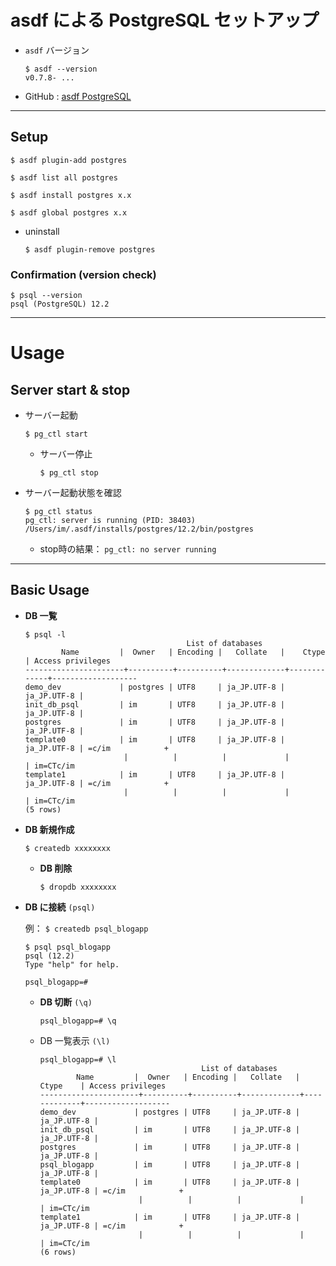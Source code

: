 # asdf による PostgreSQL セットアップ

- `asdf` バージョン

  ```
  $ asdf --version
  v0.7.8- ...
  ```

- GitHub : [asdf PostgreSQL](https://github.com/smashedtoatoms/asdf-postgres)

---

## Setup

```
$ asdf plugin-add postgres

$ asdf list all postgres

$ asdf install postgres x.x

$ asdf global postgres x.x
```

- uninstall

  `$ asdf plugin-remove postgres`

### Confirmation (version check)

```
$ psql --version
psql (PostgreSQL) 12.2
```

---

# Usage

## Server start & stop

- サーバー起動

  ```
  $ pg_ctl start
  ```

  - サーバー停止

    ```
    $ pg_ctl stop
    ```

- サーバー起動状態を確認

  ```
  $ pg_ctl status
  pg_ctl: server is running (PID: 38403)
  /Users/im/.asdf/installs/postgres/12.2/bin/postgres
  ```

  - stop時の結果： `pg_ctl: no server running`

---

## Basic Usage

- __DB 一覧__

  ```
  $ psql -l
                                      List of databases
          Name         |  Owner   | Encoding |   Collate   |    Ctype    | Access privileges 
  ----------------------+----------+----------+-------------+-------------+-------------------
  demo_dev             | postgres | UTF8     | ja_JP.UTF-8 | ja_JP.UTF-8 | 
  init_db_psql         | im       | UTF8     | ja_JP.UTF-8 | ja_JP.UTF-8 | 
  postgres             | im       | UTF8     | ja_JP.UTF-8 | ja_JP.UTF-8 | 
  template0            | im       | UTF8     | ja_JP.UTF-8 | ja_JP.UTF-8 | =c/im            +
                        |          |          |             |             | im=CTc/im
  template1            | im       | UTF8     | ja_JP.UTF-8 | ja_JP.UTF-8 | =c/im            +
                        |          |          |             |             | im=CTc/im
  (5 rows)
  ```

- __DB 新規作成__

  ```
  $ createdb xxxxxxxx
  ```

  - __DB 削除__

    ```
    $ dropdb xxxxxxxx
    ```

- __DB に接続__ `(psql)`

  例： `$ createdb psql_blogapp`

  ```
  $ psql psql_blogapp
  psql (12.2)
  Type "help" for help.

  psql_blogapp=#
  ```

  - __DB 切断__ `(\q)`

    ```
    psql_blogapp=# \q
    ```

  - DB 一覧表示 `(\l)`

    ```
    psql_blogapp=# \l
                                        List of databases
            Name         |  Owner   | Encoding |   Collate   |    Ctype    | Access privileges 
    ----------------------+----------+----------+-------------+-------------+-------------------
    demo_dev             | postgres | UTF8     | ja_JP.UTF-8 | ja_JP.UTF-8 | 
    init_db_psql         | im       | UTF8     | ja_JP.UTF-8 | ja_JP.UTF-8 | 
    postgres             | im       | UTF8     | ja_JP.UTF-8 | ja_JP.UTF-8 | 
    psql_blogapp         | im       | UTF8     | ja_JP.UTF-8 | ja_JP.UTF-8 | 
    template0            | im       | UTF8     | ja_JP.UTF-8 | ja_JP.UTF-8 | =c/im            +
                          |          |          |             |             | im=CTc/im
    template1            | im       | UTF8     | ja_JP.UTF-8 | ja_JP.UTF-8 | =c/im            +
                          |          |          |             |             | im=CTc/im
    (6 rows)
    ```

